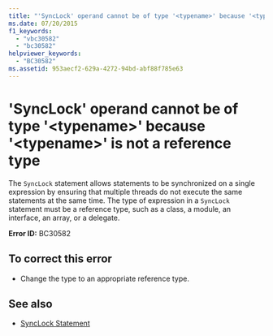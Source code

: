 ```yaml
---
title: "'SyncLock' operand cannot be of type '<typename>' because '<typename>' is not a reference type"
ms.date: 07/20/2015
f1_keywords: 
  - "vbc30582"
  - "bc30582"
helpviewer_keywords: 
  - "BC30582"
ms.assetid: 953aecf2-629a-4272-94bd-abf88f785e63
---
```

# 'SyncLock' operand cannot be of type '\<typename>' because '\<typename>' is not a reference type
The `SyncLock` statement allows statements to be synchronized on a single expression by ensuring that multiple threads do not execute the same statements at the same time. The type of expression in a `SyncLock` statement must be a reference type, such as a class, a module, an interface, an array, or a delegate.  
  
 **Error ID:** BC30582  
  
## To correct this error  
  
- Change the type to an appropriate reference type.  
  
## See also

- [SyncLock Statement](../language-reference/statements/synclock-statement.md)
